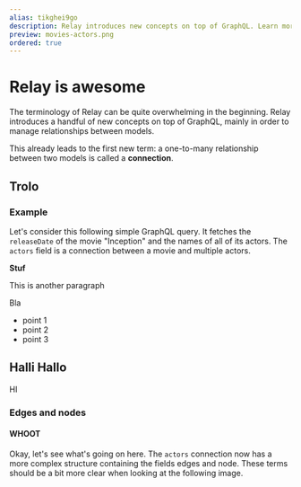 ```yaml
---
alias: tikghei9go
description: Relay introduces new concepts on top of GraphQL. Learn more about terms like connections, edges and nodes in Relay and see a pagination example.
preview: movies-actors.png
ordered: true
---
```


# Relay is awesome

The terminology of Relay can be quite overwhelming in the beginning. Relay introduces a handful of new concepts on top of GraphQL, mainly in order to manage relationships between models.

This already leads to the first new term: a one-to-many relationship between two
models is called a **connection**.

## Trolo

### Example

Let's consider this following simple GraphQL query. It fetches the `releaseDate`
of the movie "Inception" and the names of all of its actors. The `actors` field is
a connection between a movie and multiple actors.

**Stuf**

This is another paragraph

Bla

* point 1
* point 2
* point 3

## Halli Hallo


HI

### Edges and nodes

#### WHOOT

Okay, let's see what's going on here. The `actors` connection now has a more
complex structure containing the fields edges and node. These terms should be a
bit more clear when looking at the following image.
